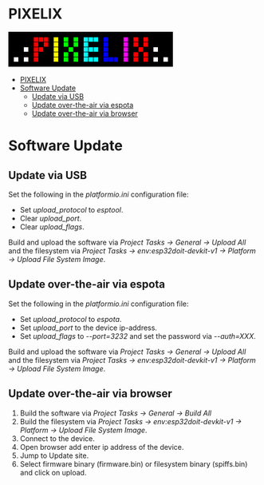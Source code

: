 # PIXELIX
![PIXELIX](./images/LogoBlack.png)

- [PIXELIX](#pixelix)
- [Software Update](#software-update)
  - [Update via USB](#update-via-usb)
  - [Update over-the-air via espota](#update-over-the-air-via-espota)
  - [Update over-the-air via browser](#update-over-the-air-via-browser)

# Software Update

## Update via USB
Set the following in the _platformio.ini_ configuration file:
* Set _upload_protocol_ to _esptool_.
* Clear _upload_port_.
* Clear _upload_flags_.

Build and upload the software via _Project Tasks -> General -> Upload All_ and the filesystem via _Project Tasks -> env:esp32doit-devkit-v1 -> Platform -> Upload File System Image_.

## Update over-the-air via espota
Set the following in the _platformio.ini_ configuration file:
* Set _upload_protocol_ to _espota_.
* Set _upload_port_ to the device ip-address.
* Set _upload_flags_ to _--port=3232_ and set the password via _--auth=XXX_.

Build and upload the software via _Project Tasks -> General -> Upload All_ and the filesystem via _Project Tasks -> env:esp32doit-devkit-v1 -> Platform -> Upload File System Image_.

## Update over-the-air via browser
1. Build the software via _Project Tasks -> General -> Build All_
2. Build the filesystem via _Project Tasks -> env:esp32doit-devkit-v1 -> Platform -> Upload File System Image_.
3. Connect to the device.
4. Open browser add enter ip address of the device.
5. Jump to Update site.
6. Select firmware binary (firmware.bin) or filesystem binary (spiffs.bin) and click on upload.